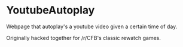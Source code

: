 YoutubeAutoplay
===============

Webpage that autoplay's a youtube video given a certain time of day.

Originally hacked together for /r/CFB's classic rewatch games.
